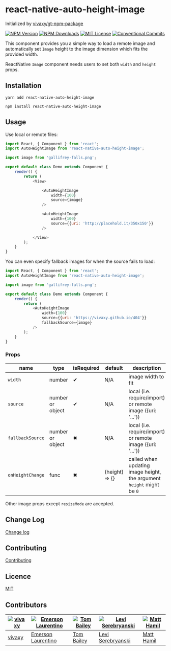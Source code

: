 # react-native-auto-height-image

Initialized by [vivaxy/gt-npm-package](https://github.com/vivaxy/gt-npm-package)

[![NPM Version](http://img.shields.io/npm/v/react-native-auto-height-image.svg?style=flat-square)](https://www.npmjs.com/package/react-native-auto-height-image)
[![NPM Downloads](https://img.shields.io/npm/dt/react-native-auto-height-image.svg?style=flat-square)](https://www.npmjs.com/package/react-native-auto-height-image)
[![MIT License](https://img.shields.io/npm/l/react-native-auto-height-image.svg?style=flat-square)](./LICENSE)
[![Conventional Commits](https://img.shields.io/badge/Conventional%20Commits-1.0.0-yellow.svg?style=flat-square)](https://conventionalcommits.org)

This component provides you a simple way to load a remote image and automatically set `Image` height to the image dimension which fits the provided width.

ReactNative `Image` component needs users to set both `width` and `height` props.

## Installation

`yarn add react-native-auto-height-image`

`npm install react-native-auto-height-image`

## Usage

Use local or remote files:

```js
import React, { Component } from 'react';
import AutoHeightImage from 'react-native-auto-height-image';

import image from 'gallifrey-falls.png';

export default class Demo extends Component {
    render() {
        return (
            <View>

                <AutoHeightImage
                    width={100}
                    source={image}
                />

                <AutoHeightImage
                    width={100}
                    source={{uri: 'http://placehold.it/350x150'}}
                />

            </View>
        );
    }
}
```

You can even specify fallback images for when the source fails to load:

```js
import React, { Component } from 'react';
import AutoHeightImage from 'react-native-auto-height-image';

import image from 'gallifrey-falls.png';

export default class Demo extends Component {
    render() {
        return (
            <AutoHeightImage
                width={100}
                source={{uri: 'https://vivaxy.github.io/404'}}
                fallbackSource={image}
            />
        );
    }
}
```

### Props

| name               | type             | isRequired    | default           | description                                                           |
| ---                | ---              | ---           | ---               | ---                                                                   |
| `width`            | number           | ✔             | N/A               | image width to fit                                                    |
| `source`           | number or object | ✔             | N/A               | local (i.e. require/import) or remote image ({uri: '...'})            |
| `fallbackSource`   | number or object | ✖             | N/A               | local (i.e. require/import) or remote image ({uri: '...'})            |
| `onHeightChange`   | func             | ✖             | (height) => {}    | called when updating image height, the argument `height` might be `0` |

Other image props except `resizeMode` are accepted.

## Change Log

[Change log](./CHANGELOG.md)

## Contributing

[Contributing](./CONTRIBUTING.md)

## Licence

[MIT](./LICENSE)

## Contributors

| [![vivaxy](https://github.com/vivaxy.png?size=100)](https://github.com/vivaxy) | [![Emerson Laurentino](https://github.com/emersonlaurentino.png?size=100)](https://github.com/emersonlaurentino) | [![Tom Bailey](https://github.com/tombailey.png?size=100)](https://github.com/tombailey)     | [![Levi Serebryanski](https://github.com/levsero.png?size=100)](https://github.com/levsero)   | [![Matt Hamil](https://github.com/matthamil.png?size=100)](https://github.com/matthamil)   |
| ---                                                                            | ---                                                                                                              | ---                                                                                          | ---                                                                                           | ---                                                                                           |
| [vivaxy](https://github.com/vivaxy)                                            | [Emerson Laurentino](https://github.com/emersonlaurentino)                                                       | [Tom Bailey](https://github.com/tombailey)                                                   | [Levi Serebryanski](https://github.com/levsero)                                               | [Matt Hamil](https://github.com/matthamil)                                               |
